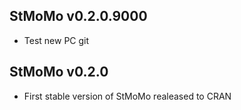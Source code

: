 StMoMo v0.2.0.9000
----------------------------------------------------------------
- Test new PC git


StMoMo v0.2.0
----------------------------------------------------------------

* First stable version of StMoMo realeased to CRAN